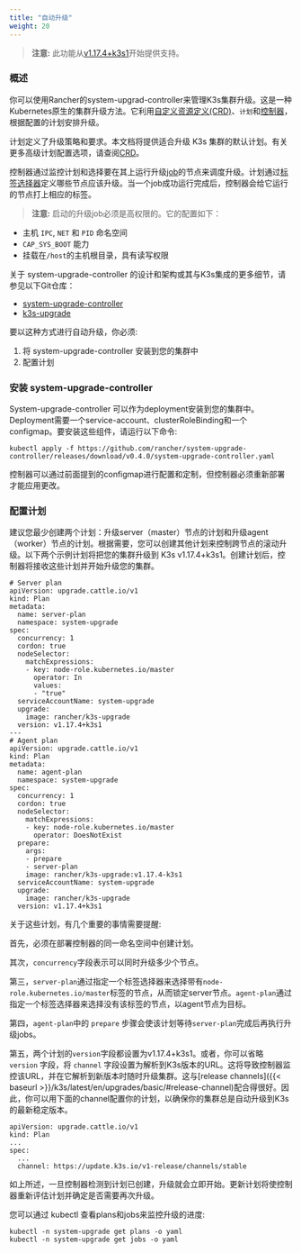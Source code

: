 ```yaml
---
title: "自动升级"
weight: 20
---
```


>**注意:** 此功能从[v1.17.4+k3s1](https://github.com/rancher/k3s/releases/tag/v1.17.4%2Bk3s1)开始提供支持。

### 概述

你可以使用Rancher的system-upgrad-controller来管理K3s集群升级。这是一种Kubernetes原生的集群升级方法。它利用[自定义资源定义(CRD)](https://kubernetes.io/docs/concepts/extend-kubernetes/api-extension/custom-resources/#custom-resources)、`计划`和[控制器](https://kubernetes.io/docs/concepts/architecture/controller/)，根据配置的计划安排升级。

计划定义了升级策略和要求。本文档将提供适合升级 K3s 集群的默认计划。有关更多高级计划配置选项，请查阅[CRD](https://github.com/rancher/system-upgrade-controller/blob/master/pkg/apis/upgrade.cattle.io/v1/types.go)。

控制器通过监控计划和选择要在其上运行升级[job](https://kubernetes.io/docs/concepts/workloads/controllers/jobs-run-to-completion/)的节点来调度升级。计划通过[标签选择器](https://kubernetes.io/docs/concepts/overview/working-with-objects/labels/)定义哪些节点应该升级。当一个job成功运行完成后，控制器会给它运行的节点打上相应的标签。

>**注意:** 启动的升级job必须是高权限的。它的配置如下：
>
- 主机 `IPC`, `NET` 和 `PID` 命名空间
- `CAP_SYS_BOOT` 能力
- 挂载在`/host`的主机根目录，具有读写权限

关于 system-upgrade-controller 的设计和架构或其与K3s集成的更多细节，请参见以下Git仓库：

- [system-upgrade-controller](https://github.com/rancher/system-upgrade-controller)
- [k3s-upgrade](https://github.com/rancher/k3s-upgrade)

要以这种方式进行自动升级，你必须:

1. 将 system-upgrade-controller 安装到您的集群中
1. 配置计划


### 安装 system-upgrade-controller
System-upgrade-controller 可以作为deployment安装到您的集群中。Deployment需要一个service-account、clusterRoleBinding和一个configmap。要安装这些组件，请运行以下命令:
```
kubectl apply -f https://github.com/rancher/system-upgrade-controller/releases/download/v0.4.0/system-upgrade-controller.yaml
```
控制器可以通过前面提到的configmap进行配置和定制，但控制器必须重新部署才能应用更改。


### 配置计划
建议您最少创建两个计划：升级server（master）节点的计划和升级agent（worker）节点的计划。根据需要，您可以创建其他计划来控制跨节点的滚动升级。以下两个示例计划将把您的集群升级到 K3s v1.17.4+k3s1。创建计划后，控制器将接收这些计划并开始升级您的集群。
```
# Server plan
apiVersion: upgrade.cattle.io/v1
kind: Plan
metadata:
  name: server-plan
  namespace: system-upgrade
spec:
  concurrency: 1
  cordon: true
  nodeSelector:
    matchExpressions:
    - key: node-role.kubernetes.io/master
      operator: In
      values:
      - "true"
  serviceAccountName: system-upgrade
  upgrade:
    image: rancher/k3s-upgrade
  version: v1.17.4+k3s1
---
# Agent plan
apiVersion: upgrade.cattle.io/v1
kind: Plan
metadata:
  name: agent-plan
  namespace: system-upgrade
spec:
  concurrency: 1
  cordon: true
  nodeSelector:
    matchExpressions:
    - key: node-role.kubernetes.io/master
      operator: DoesNotExist
  prepare:
    args:
    - prepare
    - server-plan
    image: rancher/k3s-upgrade:v1.17.4-k3s1
  serviceAccountName: system-upgrade
  upgrade:
    image: rancher/k3s-upgrade
  version: v1.17.4+k3s1
```
关于这些计划，有几个重要的事情需要提醒:

首先，必须在部署控制器的同一命名空间中创建计划。

其次，`concurrency`字段表示可以同时升级多少个节点。

第三，`server-plan`通过指定一个标签选择器来选择带有`node-role.kubernetes.io/master`标签的节点，从而锁定server节点。`agent-plan`通过指定一个标签选择器来选择没有该标签的节点，以agent节点为目标。

第四，`agent-plan`中的 `prepare` 步骤会使该计划等待`server-plan`完成后再执行升级jobs。

第五，两个计划的`version`字段都设置为v1.17.4+k3s1。或者，你可以省略 `version` 字段，将 `channel` 字段设置为解析到K3s版本的URL。这将导致控制器监控该URL，并在它解析到新版本时随时升级集群。这与[release channels]({{< baseurl >}}/k3s/latest/en/upgrades/basic/#release-channel)配合得很好。因此，你可以用下面的channel配置你的计划，以确保你的集群总是自动升级到K3s的最新稳定版本。
```
apiVersion: upgrade.cattle.io/v1
kind: Plan
...
spec:
  ...
  channel: https://update.k3s.io/v1-release/channels/stable

```

如上所述，一旦控制器检测到计划已创建，升级就会立即开始。更新计划将使控制器重新评估计划并确定是否需要再次升级。

您可以通过 kubectl 查看plans和jobs来监控升级的进度:
```
kubectl -n system-upgrade get plans -o yaml
kubectl -n system-upgrade get jobs -o yaml
```

